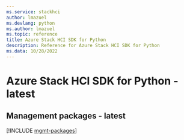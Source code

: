 ```yaml
---
ms.service: stackhci
author: lmazuel
ms.devlang: python
ms.author: lmazuel
ms.topic: reference
title: Azure Stack HCI SDK for Python
description: Reference for Azure Stack HCI SDK for Python
ms.data: 10/28/2022
---
```

# Azure Stack HCI SDK for Python - latest

## Management packages - latest
[!INCLUDE [mgmt-packages](stack-hci-mgmt-index.md)]